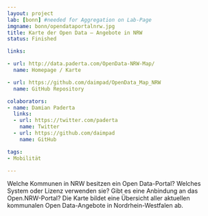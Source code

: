 ```yaml
---
layout: project
lab: [bonn] #needed for Aggregation on Lab-Page
imgname: bonn/opendataportalnrw.jpg
title: Karte der Open Data – Angebote in NRW
status: Finished

links:

- url: http://data.paderta.com/OpenData-NRW-Map/
  name: Homepage / Karte

- url: https://github.com/daimpad/OpenData_Map_NRW
  name: GitHub Repository

colaborators:
- name: Damian Paderta
  links:
  - url: https://twitter.com/paderta
    name: Twitter
  - url: https://github.com/daimpad
    name: GitHub

tags:
- Mobilität

---
```


<p>
Welche Kommunen in NRW besitzen ein Open Data-Portal? Welches System oder Lizenz verwenden sie? Gibt es eine Anbindung an das Open.NRW-Portal?
Die Karte bildet eine Übersicht aller aktuellen kommunalen Open Data-Angebote in Nordrhein-Westfalen ab.
</p>
